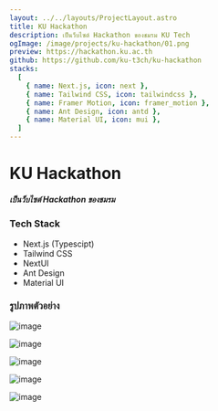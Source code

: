 ```yaml
---
layout: ../../layouts/ProjectLayout.astro
title: KU Hackathon
description: เป็นว็บไซต์ Hackathon ของชมรม KU Tech
ogImage: /image/projects/ku-hackathon/01.png
preview: https://hackathon.ku.ac.th
github: https://github.com/ku-t3ch/ku-hackathon
stacks:
  [
    { name: Next.js, icon: next },
    { name: Tailwind CSS, icon: tailwindcss },
    { name: Framer Motion, icon: framer_motion },
    { name: Ant Design, icon: antd },
    { name: Material UI, icon: mui },
  ]
---
```


# KU Hackathon

##### เป็นว็บไซต์ Hackathon ของชมรม

### Tech Stack

- Next.js (Typescipt)
- Tailwind CSS
- NextUI
- Ant Design
- Material UI

### รูปภาพตัวอย่าง

![image](/image/projects/ku-hackathon/01.png)

![image](/image/projects/ku-hackathon/02.png)

![image](/image/projects/ku-hackathon/03.png)

![image](/image/projects/ku-hackathon/04.png)

![image](/image/projects/ku-hackathon/05.png)
